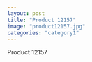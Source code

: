 ```yaml
---
layout: post
title: "Product 12157"
image: "product12157.jpg"
categories: "category1"
---
```

Product 12157

